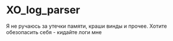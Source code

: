 # XO_log_parser
Я не ручаюсь за утечки памяти, краши винды и прочее. Хотите обезопасить себя - кидайте логи мне
